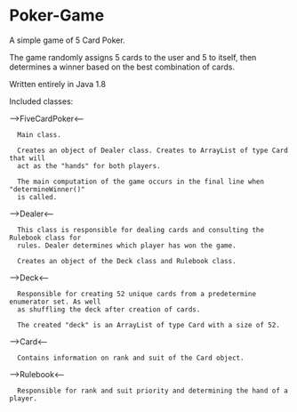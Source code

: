 # Poker-Game

A simple game of 5 Card Poker. 

The game randomly assigns 5 cards to the user and 5 to itself, then 
determines a winner based on the best combination of cards. 

Written entirely in Java 1.8

Included classes:

-->FiveCardPoker<--

      Main class.

      Creates an object of Dealer class. Creates to ArrayList of type Card that will 
      act as the "hands" for both players. 

      The main computation of the game occurs in the final line when "determineWinner()" 
      is called. 

-->Dealer<--

      This class is responsible for dealing cards and consulting the Rulebook class for 
      rules. Dealer determines which player has won the game. 

      Creates an object of the Deck class and Rulebook class. 

-->Deck<--

      Responsible for creating 52 unique cards from a predetermine enumerator set. As well
      as shuffling the deck after creation of cards. 

      The created "deck" is an ArrayList of type Card with a size of 52.

-->Card<--

      Contains information on rank and suit of the Card object. 

-->Rulebook<--

      Responsible for rank and suit priority and determining the hand of a player.
